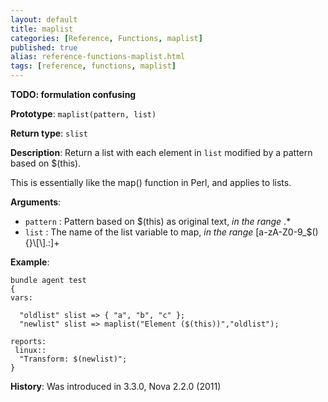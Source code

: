 ```yaml
---
layout: default
title: maplist
categories: [Reference, Functions, maplist]
published: true
alias: reference-functions-maplist.html
tags: [reference, functions, maplist]
---
```


**TODO: formulation confusing**

**Prototype**: `maplist(pattern, list)`

**Return type**: `slist`

**Description**: Return a list with each element in `list` modified by a 
pattern based on $(this).

This is essentially like the map() function in Perl, and applies to
lists.

**Arguments**:

* `pattern` : Pattern based on \$(this) as original text, *in the range* .\*
* `list` : The name of the list variable to map, *in the range*
[a-zA-Z0-9\_\$(){}\\[\\].:]+

**Example**:

```cf3
bundle agent test
{
vars:

  "oldlist" slist => { "a", "b", "c" };
  "newlist" slist => maplist("Element ($(this))","oldlist");

reports:
 linux::
  "Transform: $(newlist)";
}
```

**History**: Was introduced in 3.3.0, Nova 2.2.0 (2011)
